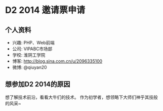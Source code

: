 # D2 2014 邀请票申请

## 个人资料

- 兴趣: PHP、Web前端
- 公司: VIPABC市场部
- 学校: 淮阴工学院
- 博客: http://blog.sina.com.cn/u/2096335100
- 微博: @qiuyan20

## 想参加D2 2014的原因

想了解技术前沿，看看大牛们的技术。
作为初学者，想领略下大师们神乎其技般的风采~


